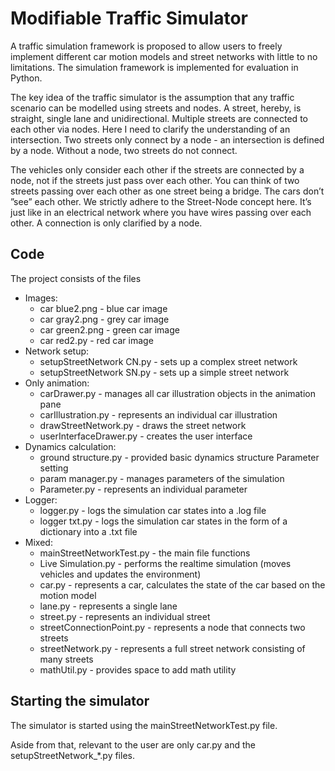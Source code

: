 # Modifiable Traffic Simulator
A traffic simulation framework is proposed to allow users to freely implement different car motion models and street networks with little to no limitations. The simulation framework is implemented for evaluation in Python.

The key idea of the traffic simulator is the assumption that any traffic scenario can be modelled using streets and nodes.
A street, hereby, is straight, single lane and unidirectional. Multiple streets are connected to each other via nodes.
Here I need to clarify the understanding of an intersection. Two streets only connect by a node - an intersection is defined by a node. Without a node, two streets do not connect.


The vehicles only consider each other if the streets are connected by a node, not if the streets just pass over each other. You can think of two streets passing over each other as one street being a bridge. The cars don’t ”see” each other. We strictly adhere to the Street-Node concept here. It’s just like in an electrical network where you have wires passing over each other. A connection is only clarified by a node.

## Code
The project consists of the files
* Images:
  * car blue2.png - blue car image
  * car gray2.png - grey car image
  * car green2.png - green car image
  * car red2.py - red car image
* Network setup:
  * setupStreetNetwork CN.py - sets up a complex street network
  * setupStreetNetwork SN.py - sets up a simple street network
* Only animation:
  * carDrawer.py - manages all car illustration objects in the animation pane
  * carIllustration.py - represents an individual car illustration
  * drawStreetNetwork.py - draws the street network
  * userInterfaceDrawer.py - creates the user interface
* Dynamics calculation:
  * ground structure.py - provided basic dynamics structure Parameter setting
  * param manager.py - manages parameters of the simulation
  * Parameter.py - represents an individual parameter
* Logger:
  * logger.py - logs the simulation car states into a .log file
  * logger txt.py - logs the simulation car states in the form of a dictionary into a .txt file
* Mixed:
  * mainStreetNetworkTest.py - the main file functions
  * Live Simulation.py - performs the realtime simulation (moves vehicles and updates the environment)
  * car.py - represents a car, calculates the state of the car based on the motion model
  * lane.py - represents a single lane
  * street.py - represents an individual street
  * streetConnectionPoint.py - represents a node that connects two streets
  * streetNetwork.py - represents a full street network consisting of many streets
  * mathUtil.py - provides space to add math utility

## Starting the simulator

The simulator is started using the mainStreetNetworkTest.py file.

Aside from that, relevant to the user are only car.py and the setupStreetNetwork_*.py
files.

